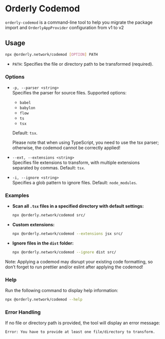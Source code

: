 # Orderly Codemod

`orderly-codemod` is a command-line tool to help you migrate the package import and `OrderlyAppProvider` configuration from v1 to v2

## Usage

```bash
npx @orderly.network/codemod [OPTION] PATH
```

- `PATH`: Specifies the file or directory path to be transformed (required).

### Options

- `-p, --parser <string>`  
  Specifies the parser for source files. Supported options:

  - `babel`
  - `babylon`
  - `flow`
  - `ts`
  - `tsx`

  Default: `tsx`.

  Please note that when using TypeScript, you need to use the tsx parser; otherwise, the codemod cannot be correctly applied!

- `--ext, --extensions <string>`  
  Specifies file extensions to transform, with multiple extensions separated by commas. Default: `tsx`.

- `-i, --ignore <string>`  
  Specifies a glob pattern to ignore files. Default: `node_modules`.

### Examples

- **Scan all `.tsx` files in a specified directory with default settings:**

  ```bash
  npx @orderly.network/codemod src/
  ```

- **Custom extensions:**

  ```bash
  npx @orderly.network/codemod --extensions jsx src/
  ```

- **Ignore files in the `dist` folder:**

  ```bash
  npx @orderly.network/codemod --ignore dist src/
  ```

Note: Applying a codemod may disrupt your existing code formatting, so don’t forget to run prettier and/or eslint after applying the codemod!

### Help

Run the following command to display help information:

```bash
npx @orderly.network/codemod --help
```

### Error Handling

If no file or directory path is provided, the tool will display an error message:

```
Error: You have to provide at least one file/directory to transform.
```
